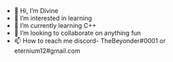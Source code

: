 - 👋 Hi, I’m Divine
- 👀 I’m interested in learning
- 🌱 I’m currently learning C++
- 💞️ I’m looking to collaborate on anything fun
- 📫 How to reach me discord- TheBeyonder#0001 or eternium12#gmail.com

<!---
TheStarbrand/TheStarbrand is a ✨ special ✨ repository because its `README.md` (this file) appears on your GitHub profile.
You can click the Preview link to take a look at your changes.
--->
